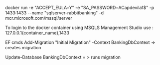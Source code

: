 docker run -e "ACCEPT_EULA=Y" -e "SA_PASSWORD=ACapdevila1$" -p 1433:1433 --name "sqlserver-rabbitbanking" -d mcr.microsoft.com/mssql/server

To login to the docker container using MSQLS Management Studio use : 127.0.0.1\{container_name},1433


EF cmds
Add-Migration "Initial Migration" -Context BankingDbContext => creates migration


Update-Database BankingDbContext = > runs migration
